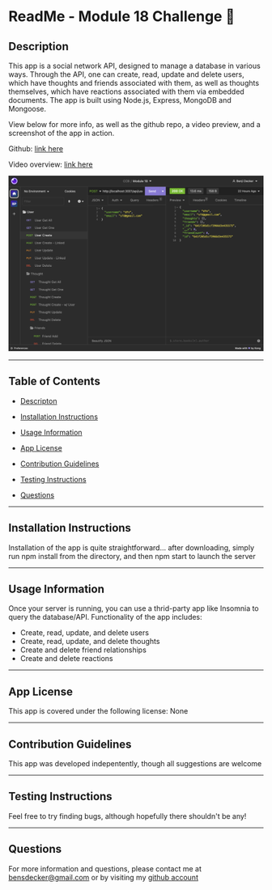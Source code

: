 # ReadMe - Module 18 Challenge 📝

## Description 

This app is a social network API, designed to manage a database in various ways.  Through the API, one can create, read, update and delete users, which have thoughts and friends associated with them, as well as thoughts themselves, which have reactions associated with them via embedded documents. The app is built using Node.js, Express, MongoDB and Mongoose.  

View below for more info, as well as the github repo, a video preview, and a screenshot of the app in action.  

Github: [link here](https://github.com/BenjiCCB/challenge-18)

Video overview: [link here](https://www.youtube.com/watch?v=CU9BR6PX6kk)

![screenshot](./assets/appshot.png)



---

## Table of Contents 

* [Descripton](#description)

* [Installation Instructions](#installation-instructions)

* [Usage Information](#usage-information)

* [App License](#app-license)

* [Contribution Guidelines](#contribution-guidelines)

* [Testing Instructions](#testing-instructions)

* [Questions](#questions)



---

## Installation Instructions 

Installation of the app is quite straightforward... after downloading, simply run npm install from the directory, and then npm start to launch the server

---

## Usage Information 

Once your server is running, you can use a thrid-party app like Insomnia to query the database/API.  Functionality of the app includes:

* Create, read, update, and delete users
* Create, read, update, and delete thoughts
* Create and delete friend relationships
* Create and delete reactions

---

## App License 

This app is covered under the following license: None

---

## Contribution Guidelines 

This app was developed indepentently, though all suggestions are welcome

---

## Testing Instructions 

Feel free to try finding bugs, although hopefully there shouldn't be any!

---

## Questions 

For more information and questions, please contact me at <bensdecker@gmail.com> or by visiting my [github account](https://github.com/benjiCCB)